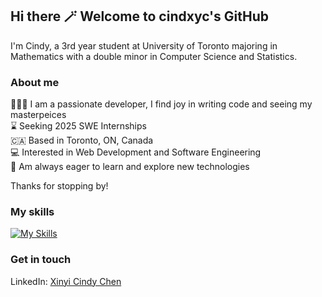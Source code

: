 ## Hi there 🪄 Welcome to cindxyc's GitHub

I'm Cindy, a 3rd year student at University of Toronto majoring in Mathematics with a double minor in Computer Science and Statistics.

### About me

👩🏻‍💻 I am a passionate developer, I find joy in writing code and seeing my masterpeices <br/>
⌛️ Seeking 2025 SWE Internships  
🇨🇦 Based in Toronto, ON, Canada  
💻 Interested in Web Development and Software Engineering  
💬 Am always eager to learn and explore new technologies  

Thanks for stopping by!

### My skills

[![My Skills](https://skillicons.dev/icons?i=python,java,c,cpp,js,ts,html,css,react,nodejs,postgres,latex,figma)](https://skillicons.dev)

### Get in touch
LinkedIn: [Xinyi Cindy Chen](https://www.linkedin.com/in/cindxyc/)

<!--
**cindxyc/cindxyc** is a ✨ _special_ ✨ repository because its `README.md` (this file) appears on your GitHub profile.

Here are some ideas to get you started:

- 🔭 I’m currently working on ...
- 🌱 I’m currently learning ...
- 👯 I’m looking to collaborate on ...
- 🤔 I’m looking for help with ...
- 💬 Ask me about ...
- 📫 How to reach me: ...
- 😄 Pronouns: ...
- ⚡ Fun fact: ...
-->
